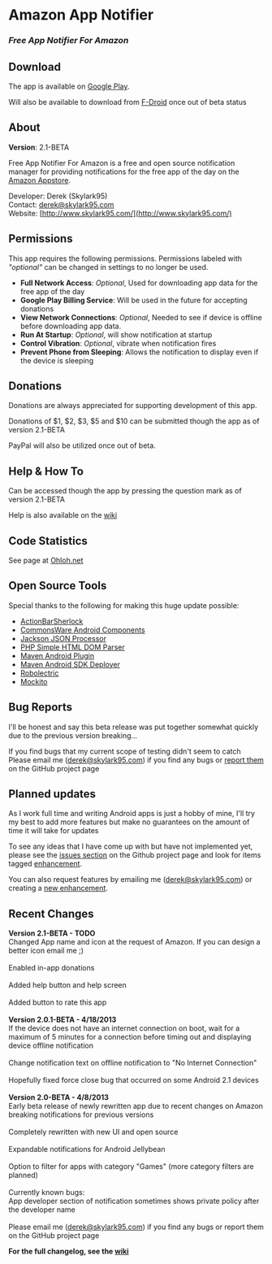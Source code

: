 Amazon App Notifier
===================
### *Free App Notifier For Amazon* ###


Download
--------
The app is available on [Google Play](https://play.google.com/store/apps/details?id=com.skylark95.amazonfreenotify).

Will also be available to download from [F-Droid](https://f-droid.org/) once out of beta status

About
-----
**Version**: 2.1-BETA

Free App Notifier For Amazon is a free and open source notification manager for providing notifications for the free app of the day on the [Amazon Appstore](http://www.amazon.com/mobile-apps/b?ie=UTF8&node=2350149011).

Developer: Derek (Skylark95)<br/>
Contact: [derek@skylark95.com](mailto:derek@skylark95.com)<br/>
Website: [http://www.skylark95.com/](http://www.skylark95.com/)

Permissions
-----------
This app requires the following permissions.  Permissions labeled with *"optional"* can be changed in settings to no longer be used.

* **Full Network Access**: *Optional*, Used for downloading app data for the free app of the day
* **Google Play Billing Service**: Will be used in the future for accepting donations
* **View Network Connections**: *Optional*, Needed to see if device is offline before downloading app data.
* **Run At Startup**: *Optional*, will show notification at startup
* **Control Vibration**: *Optional*, vibrate when notification fires
* **Prevent Phone from Sleeping**: Allows the notification to display even if the device is sleeping

Donations
---------
Donations are always appreciated for supporting development of this app.

Donations of $1, $2, $3, $5 and $10 can be submitted though the app as of version 2.1-BETA

PayPal will also be utilized once out of beta.

Help & How To
-------------
Can be accessed though the app by pressing the question mark as of version 2.1-BETA

Help is also available on the [wiki](https://github.com/Skylark95/Amazon-App-Notifier/wiki/Help-and-How-To)

Code Statistics
---------------
See page at [Ohloh.net](http://www.ohloh.net/p/Amazon-App-Notifier)

Open Source Tools
-----------------
Special thanks to the following for making this huge update possible:

* [ActionBarSherlock](http://actionbarsherlock.com/)
* [CommonsWare Android Components](http://commonsware.com/cwac)
* [Jackson JSON Processor](http://wiki.fasterxml.com/JacksonHome)
* [PHP Simple HTML DOM Parser](http://simplehtmldom.sourceforge.net/)
* [Maven Android Plugin](https://code.google.com/p/maven-android-plugin/)
* [Maven Android SDK Deployer](https://github.com/mosabua/maven-android-sdk-deployer)
* [Robolectric](http://pivotal.github.io/robolectric/)
* [Mockito](https://code.google.com/p/mockito/)

Bug Reports
-----------
I'll be honest and say this beta release was put together somewhat quickly due to the previous version breaking...

If you find bugs that my current scope of testing didn't seem to catch<br/>
Please email me ([derek@skylark95.com](mailto:derek@skylark95.com)) if you find any bugs or [report them](https://github.com/Skylark95/Amazon-App-Notifier/issues/new?labels=bug) on the GitHub project page

Planned updates
---------------
As I work full time and writing Android apps is just a hobby of mine, I'll try my best to add more features but make no guarantees on the amount of time it will take for updates

To see any ideas that I have come up with but have not implemented yet, please see the [issues section](https://github.com/Skylark95/Amazon-App-Notifier/issues) on the Github project page and look for items tagged [enhancement](https://github.com/Skylark95/Amazon-App-Notifier/issues?labels=enhancement).

You can also request features by emailing me ([derek@skylark95.com](mailto:derek@skylark95.com)) or creating a [new enhancement](https://github.com/Skylark95/Amazon-App-Notifier/issues/new?labels=enhancement).

Recent Changes
--------------
<b>Version 2.1-BETA - TODO</b><br/>
    Changed App name and icon at the request of Amazon.  If you can design a better icon email me ;)<br/>
    <br/>
    Enabled in-app donations<br/>
    <br/>
    Added help button and help screen<br/>
    <br/>
    Added button to rate this app<br/>
	<br/>
<b>Version 2.0.1-BETA - 4/18/2013</b><br/>
	If the device does not have an internet connection on boot, wait for a maximum of 5 minutes for a connection before timing out and displaying device offline notification<br/>
	<br/>
	Change notification text on offline notification to "No Internet Connection"<br/>
	<br/>
	Hopefully fixed force close bug that occurred on some Android 2.1 devices<br/>
	<br/>
<b>Version 2.0-BETA - 4/8/2013</b><br/>
	Early beta release of newly rewritten app due to recent changes on Amazon breaking notifications for previous versions<br/>
	<br/>
	Completely rewritten with new UI and open source<br/>
	<br/>
	Expandable notifications for Android Jellybean<br/>
	<br/>
	Option to filter for apps with category "Games" (more category filters are planned)<br/>
	<br/>
	Currently known bugs:<br/>
	App developer section of notification sometimes shows private policy after the developer name<br/>
	<br/>
	Please email me (derek@skylark95.com) if you find any bugs or report them on the GitHub project page<br/>

**For the full changelog, see the [wiki](https://github.com/Skylark95/Amazon-App-Notifier/wiki/Changelog)**

